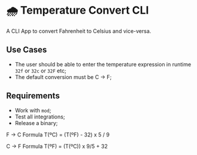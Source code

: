 # 🌧 Temperature Convert CLI
A CLI App to convert Fahrenheit to Celsius and vice-versa.

## Use Cases
- The user should be able to enter the temperature expression in runtime `32f` or `32c` or `32F` etc;
- The default conversion must be C -> F;

## Requirements
- Work with `mod`;
- Test all integrations;
- Release a binary;

F -> C Formula
T(ºC) = (T(ºF) - 32) x 5 / 9

C -> F Formula
T(ºF) = (T(ºC)) x 9/5 + 32